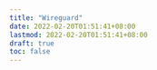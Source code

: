 ```yaml
---
title: "Wireguard"
date: 2022-02-20T01:51:41+08:00
lastmod: 2022-02-20T01:51:41+08:00
draft: true
toc: false
---
```

